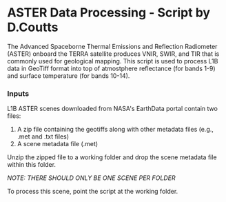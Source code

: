 # ASTER Data Processing - Script by D.Coutts

The Advanced Spaceborne Thermal Emissions and Reflection Radiometer (ASTER) onboard the TERRA satellite produces VNIR, SWIR, and TIR that is commonly used for geological mapping. This script is used to process L1B data in GeoTiff format into top of atmostphere reflectance (for bands 1-9) and surface temperature (for bands 10-14). 

### Inputs
L1B ASTER scenes downloaded from NASA's EarthData portal contain two files:
1. A zip file containing the geotiffs along with other metadata files (e.g., .met and .txt files)
2. A scene metadata file (.met)

Unzip the zipped file to a working folder and drop the scene metadata file within this folder.

*NOTE: THERE SHOULD ONLY BE ONE SCENE PER FOLDER*

To process this scene, point the script at the working folder.
